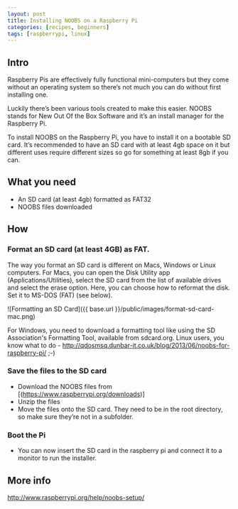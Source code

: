 ```yaml
---
layout: post
title: Installing NOOBS on a Raspberry Pi
categories: [recipes, beginners]
tags: [raspberrypi, linux]
---
```


## Intro
Raspberry Pis are effectively fully functional mini-computers but they come without an operating system so there’s not much you can do without first installing one.

Luckily there’s been various tools created to make this easier. NOOBS stands for New Out Of the Box Software and it’s an install manager for the Raspberry Pi.

To install NOOBS on the Raspberry Pi, you have to install it on a bootable SD card. It’s recommended to have an SD card with at least 4gb space on it but different uses require different sizes so go for something at least 8gb if you can.

## What you need

- An SD card (at least 4gb) formatted as FAT32
- NOOBS files downloaded


## How

### Format an SD card (at least 4GB) as FAT.

The way you format an SD card is different on Macs, Windows or Linux computers. For Macs, you can open the Disk Utility app (Applications/Utilities), select the SD card from the list of available drives and select the erase option. Here, you can choose how to reformat the disk. Set it to MS-DOS (FAT) (see below).

![Formatting an SD Card]({{ base.url }}/public/images/format-sd-card-mac.png)


For Windows, you need to download a formatting tool like using the SD Association's Formatting Tool, available from sdcard.org. Linux users, you know what to do - http://qdosmsq.dunbar-it.co.uk/blog/2013/06/noobs-for-raspberry-pi/ ;-)

### Save the files to the SD card

- Download the NOOBS files from [(https://www.raspberrypi.org/downloads)]
- Unzip the files
- Move the files onto the SD card. They need to be in the root directory, so make sure they’re not in a subfolder.

### Boot the Pi
- You can now insert the SD card in the raspberry pi and connect it to a monitor to run the installer.

## More info

http://www.raspberrypi.org/help/noobs-setup/
